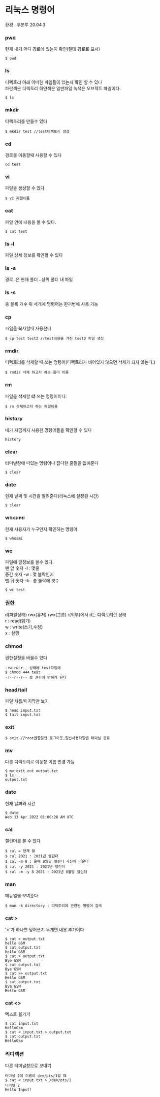 # 리눅스 명령어


환경 : 우분투 20.04.3

### pwd
현재 내가 어디 경로에 있는지 확인(절대 경로로 표시)
~~~
$ pwd
~~~
### ls
디렉토리 아래 어떠한 파일들이 있는지 확인 할 수 있다  
파란색은 디렉토리 하얀색은 일반파일 녹색은 오브젝트 파일이다.
~~~
$ ls
~~~
### mkdir
디렉토리를 만들수 있다 
~~~ 
$ mkdir test //test디렉토리 생성
~~~
### cd
경로를 이동할때 사용할 수 있다
~~~
cd test
~~~
### vi
파일을 생성할 수 있다
~~~
$ vi 파일이름
~~~
### cat
파일 안에 내용을 볼 수 있다.
~~~
$ cat test
~~~
### ls -l
파일 상세 정보를 확인할 수 있다
### ls -a
경로 .은 현재 폴더 ..상위 폴더 내 파일
### ls -s
총 블록 개수
위 세개에 명령어는 한꺼번에 사용 가능
### cp
파일을 복사할때 사용한다
~~~
$ cp test test2 //test내용을 가진 test2 파일 생성
~~~
### rmdir
디렉토리를 삭제할 때 쓰는 명령어(디렉토리가 비어있지 않으면 삭제가 되지 않는다.)
~~~
$ rmdir 삭제 하고자 하는 폴더 이름
~~~
### rm
파일을 삭제할 떄 쓰는 명령어이다.
~~~
$ rm 삭제하고자 하는 파일이름
~~~
### history
내가 지금까지 사용한 명령어들을 확인할 수 있다
~~~
history
~~~
### clear
터미널창에 떠있는 명령어나 잡다한 줄들을 없애준다
~~~
$ clear
~~~
### date
현재 날짜 및 시간을 알려준다(리눅스에 설정된 시간)
~~~
$ clear
~~~
### whoami
현재 사용자가 누구인지 확인하는 명령어
~~~
$ whoami
~~~
### wc 
파일에 글정보를 볼수 있다.  
맨 앞 숫자 -l : 몇줄  
중간 숫자 -w : 몇 블락인지  
맨 뒤 숫자 -b : 총 블락에 갯수
~~~ 
$ wc test
~~~
### 권한
d(파일상태) rwx(유저) rwx(그룹) r(외부)에서 d는 디렉토리란 상태  
r : read(읽기)  
w : write(쓰기,수정)  
x : 실행
### chmod
권한설정을 바꿀수 있다
~~~
-rw-rw-r-- 상태에 test파일에
$ chmod 444 test
-r--r--r-- 로 권한이 변하게 된다
~~~

### head/tail
파일 처름/마지막만 보기
~~~
$ head input.txt
$ tail input.txt
~~~

### exit
~~~
$ exit //root권한일땐 로그아웃,일반사용자일땐 터미널 종료
~~~

### mv
다른 디렉토리로 이동항 이름 변경 가능
~~~
$ mv exit.out output.txt
$ ls
output.txt
~~~

### date
현재 날짜와 시간
~~~
$ date
Web 13 Apr 2022 01:06:28 AM UTC
~~~

### cal
캘린더를 볼 수 있다
~~~
$ cal = 현재 월
$ cal 2021 : 2021년 캘린더
$ cal -m 8 : 올해 8월달 캘린더 사진이 나온다
$ cal -y 2021 : 2021년 캘린더
$ cal -m -y 8 2021 : 2021년 8월달 캘린더
~~~

### man
메뉴얼을 보여준다
~~~
$ man -k directory : 디렉토리에 관련된 명령어 검색
~~~

### cat >
'>'가 하나면 덮어쓰기 두개면 내용 추가이다
~~~
$ cat > output.txt
hello GSM
$ cat output.txt
hello GSM
$ cat > output.txt
Bye GSM
$ cat output.txt
Bye GSM
$ cat >> output.txt
Hello GSM
$ cat output.txt
Bye GSM
Hello GSM
~~~

### cat <>
텍스트 옮기기
~~~
$ cat input.txt
HelloGsm
$ cat < input.txt > output.txt
$ cat output.txt
HelloGsm
~~~

### 리디렉션
다른 터미널창으로 보내기
~~~ 
터미널 2에 이름이 dev/pts/1일 때
$ cat < input.txt > /dev/pts/1
터미널 2
Hello Input!
~~~
